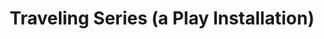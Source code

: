 ---
layout: play
categories: play
title: "Traveling Series (a Play Installation)"
venue: "Hatch.Series"
occassion: "Invented Traditions"
time: "2016/8"
image: ""
external: "https://www.facebook.com/events/648501001964017/?notif_t=plan_user_invited&notif_id=1469416986111611"
---